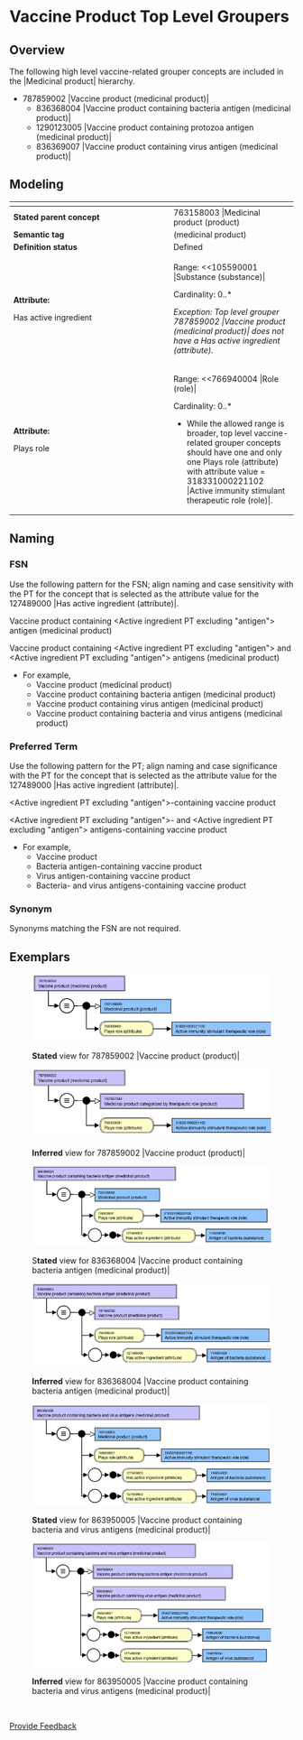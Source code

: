 # Vaccine Product Top Level Groupers

## Overview

The following high level vaccine-related grouper concepts are included in the |Medicinal product| hierarchy.

* 787859002 |Vaccine product (medicinal product)|
  * 836368004 |Vaccine product containing bacteria antigen (medicinal product)|
  * 1290123005 |Vaccine product containing protozoa antigen (medicinal product)|
  * 836369007 |Vaccine product containing virus antigen (medicinal product)|

## Modeling

<table data-header-hidden><thead><tr><th width="270"></th><th></th></tr></thead><tbody><tr><td><strong>Stated parent concept</strong></td><td>763158003 |Medicinal product (product)</td></tr><tr><td><strong>Semantic tag</strong></td><td>(medicinal product)</td></tr><tr><td><strong>Definition status</strong></td><td>Defined</td></tr><tr><td><p><strong>Attribute:</strong></p><p>Has active ingredient</p></td><td><p>Range: &#x3C;&#x3C;105590001 |Substance (substance)|<br></p><p>Cardinality: 0..*</p><p><em>Exception:  Top level grouper 787859002 |Vaccine product (medicinal product)| does not have a Has active ingredient (attribute).</em></p></td></tr><tr><td><p><strong>Attribute:</strong></p><p>Plays role</p></td><td><p>Range: &#x3C;&#x3C;766940004 |Role (role)|<br></p><p>Cardinality: 0..*</p><ul><li>While the allowed range is broader, top level vaccine-related grouper concepts should have one and only one Plays role (attribute) with attribute value = 318331000221102 |Active immunity stimulant therapeutic role (role)|.</li></ul></td></tr></tbody></table>

## Naming

### FSN

Use the following pattern for the FSN; align naming and case sensitivity with the PT for the concept that is selected as the attribute value for the 127489000 |Has active ingredient (attribute)|.

Vaccine product containing \<Active ingredient PT excluding "antigen"> antigen (medicinal product)

Vaccine product containing \<Active ingredient PT excluding "antigen"> and \<Active ingredient PT excluding "antigen"> antigens (medicinal product)

* For example,
  * Vaccine product (medicinal product)
  * Vaccine product containing bacteria antigen (medicinal product)
  * Vaccine product containing virus antigen (medicinal product)
  * Vaccine product containing bacteria and virus antigens (medicinal product)

### Preferred Term

Use the following pattern for the PT; align naming and case significance with the PT for the concept that is selected as the attribute value for the 127489000 |Has active ingredient (attribute)|.

\<Active ingredient PT excluding "antigen">-containing vaccine product

\<Active ingredient PT excluding "antigen">- and \<Active ingredient PT excluding "antigen"> antigens-containing vaccine product

* For example,
  * Vaccine product
  * Bacteria antigen-containing vaccine product
  * Virus antigen-containing vaccine product
  * Bacteria- and virus antigens-containing vaccine product

### Synonym

Synonyms matching the FSN are not required.

## Exemplars

<figure><img src="../../../../../../.gitbook/assets/image (43) (1).png" alt=""><figcaption><p><strong>Stated</strong> view for 787859002 |Vaccine product (product)|</p></figcaption></figure>

<figure><img src="../../../../../../.gitbook/assets/image (44) (1).png" alt=""><figcaption><p><strong>Inferred</strong> view for 787859002 |Vaccine product (product)|</p></figcaption></figure>

<figure><img src="../../../../../../.gitbook/assets/image (45) (1).png" alt=""><figcaption><p>S<strong>tated</strong> view for 836368004 |Vaccine product containing bacteria antigen (medicinal product)|</p></figcaption></figure>

<figure><img src="../../../../../../.gitbook/assets/image (46) (1).png" alt=""><figcaption><p><strong>Inferred</strong> view for 836368004 |Vaccine product containing bacteria antigen (medicinal product)|</p></figcaption></figure>

<figure><img src="../../../../../../.gitbook/assets/image (47) (1).png" alt=""><figcaption><p><strong>Stated</strong> view for 863950005 |Vaccine product containing bacteria and virus antigens (medicinal product)|</p></figcaption></figure>

<figure><img src="../../../../../../.gitbook/assets/image (48) (1).png" alt=""><figcaption><p><strong>Inferred</strong> view for 863950005 |Vaccine product containing bacteria and virus antigens (medicinal product)|</p></figcaption></figure>

<figure><img src="../../../../../../authoring/pharmaceutical-and-biologic-product/images/174690909.png" alt=""><figcaption></figcaption></figure>

<a href="https://docs.google.com/forms/d/e/1FAIpQLScTmbZIf0UEQwYDkY27EEWBkaiYkHSbR0_9DmFrMLXoQLyL7Q/viewform?usp=pp_url&#x26;entry.1767247133=SCT+Editorial+Guide&#x26;entry.670899847=Vaccine%20Product%20Top%20Level%20Groupers" class="button primary">Provide Feedback</a>
